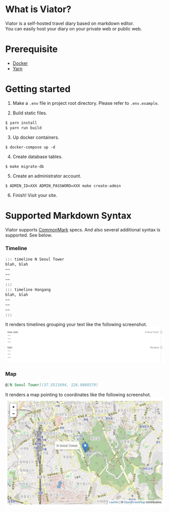 # What is Viator?
Viator is a self-hosted travel diary based on markdown editor.  
You can easily host your diary on your private web or public web. 

# Prerequisite
- [Docker](https://www.docker.com/get-started)
- [Yarn](https://yarnpkg.com/getting-started/install)

# Getting started
1. Make a `.env` file in project root directory. Please refer to `.env.example`.

2. Build static files.
```
$ yarn install
$ yarn run build
```

3. Up docker containers.
```
$ docker-compose up -d
```

4. Create database tables.
```
$ make migrate-db
```

5. Create an administrator account.
```
$ ADMIN_ID=XXX ADMIN_PASSWORD=XXX make create-admin 
```

6. Finish! Visit your site.

# Supported Markdown Syntax
Viator supports [CommonMark](https://spec.commonmark.org/) specs.
And also several additional syntax is supported. See below.

### Timeline
```
::: timeline N Seoul Tower
blah, blah
~~
~~
~~
:::
::: timeline Hangang
blah, blah
~~
~~
~~
:::
```

It renders timelines grouping your text like the following screenshot.
![rendered-timeline-example](./public/rendered-timeline-example.jpg)

### Map
```markdown
@[N Seoul Tower](37.5511694, 126.9860379)
```

It renders a map pointing to coordinates like the following screenshot.
![rendered-map-example](./public/rendered-map-example.jpg)
